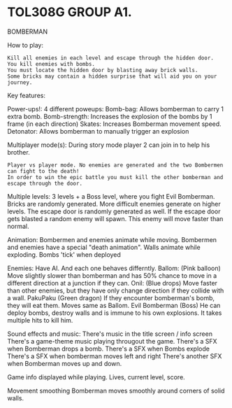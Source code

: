 # TOL308G GROUP A1.


BOMBERMAN


How to play: 

	Kill all enemies in each level and escape through the hidden door.
	You kill enemies with bombs. 
	You must locate the hidden door by blasting away brick walls. 
	Some bricks may contain a hidden surprise that will aid you on your journey. 

Key features:

Power-ups!:
	4 different poweups:
	Bomb-bag: Allows bomberman to carry 1 extra bomb.
	Bomb-strength: Increases the explosion of the bombs by 1 frame (in each direction)
	Skates: Increases Bomberman movement speed.
	Detonator: Allows bomberman to manually trigger an explosion

Multiplayer mode(s):
	During story mode player 2 can join in to help his brother.
	
	Player vs player mode. No enemies are generated and the two Bombermen can fight to the death!
	In order to win the epic battle you must kill the other bomberman and escape through the door.

Multiple levels:
	3 levels + a Boss level, where you fight Evil Bomberman.
	Bricks are randomly generated.
	More difficult enemies generate on higher levels.
	The escape door is randomly generated as well.
	If the escape door gets blasted a random enemy will spawn. This enemy will move faster than normal.
	
Animation:
	Bombermen and enemies animate while moving.
	Bombermen and enemies have a special "death animation".
	Walls animate while exploding.
	Bombs 'tick' when deployed
	
Enemies: 
	Have AI. And each one behaves differntly. 
	Ballom: (Pink balloon) Move slightly slower than bomberman and has 50% chance to move in a different direction at a junction if they can.
	Onil: (Blue drops) Move faster than other enemies, but they have only change direction if they collide with a wall.
	PakuPaku (Green dragon) If they encounter bomberman's bomb, they will eat them. Moves same as Ballom.
	Evil Bomberman (Boss) He can deploy bombs, destroy walls and is immune to his own explosions. It takes multiple hits to kill him.

Sound effects and music: 
	There's music in the title screen / info screen
	There's a game-theme music playing througout the game.
	There's a SFX when Bomberman drops a bomb.
	There's a SFX when Bombs explode
	There's a SFX when bomberman moves left and right
	There's another SFX when Bomberman moves up and down.

Game info displayed while playing.
	Lives, current level, score.
	
Movement smoothing
	Bomberman moves smoothly around corners of solid walls.

